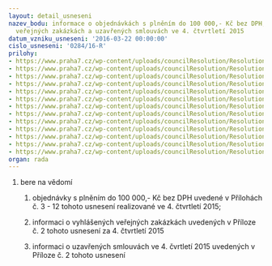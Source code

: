 ```yaml
---
layout: detail_usneseni
nazev_bodu: informace o objednávkách s plněním do 100 000,- Kč bez DPH, vyhlášených
  veřejných zakázkách a uzavřených smlouvách ve 4. čtvrtletí 2015
datum_vzniku_usneseni: '2016-03-22 00:00:00'
cislo_usneseni: '0284/16-R'
prilohy:
- https://www.praha7.cz/wp-content/uploads/councilResolution/Resolutions/28222/export/duvodovazprava~35674.docx
- https://www.praha7.cz/wp-content/uploads/councilResolution/Resolutions/28222/export/232015seznamvyhlasenychzakazekaoslovenychfirem~35673.doc
- https://www.praha7.cz/wp-content/uploads/councilResolution/Resolutions/28222/export/3KopieKS10122015~35672.xls
- https://www.praha7.cz/wp-content/uploads/councilResolution/Resolutions/28222/export/4novyKT10122015~35671.xls
- https://www.praha7.cz/wp-content/uploads/councilResolution/Resolutions/28222/export/5ODO10122015~35670.xls
- https://www.praha7.cz/wp-content/uploads/councilResolution/Resolutions/28222/export/6OKS10122015~35669.xls
- https://www.praha7.cz/wp-content/uploads/councilResolution/Resolutions/28222/export/7OMA10122015~35668.xls
- https://www.praha7.cz/wp-content/uploads/councilResolution/Resolutions/28222/export/8OPP10122015~35667.xls
- https://www.praha7.cz/wp-content/uploads/councilResolution/Resolutions/28222/export/9ORZ10122015~35666.xls
- https://www.praha7.cz/wp-content/uploads/councilResolution/Resolutions/28222/export/10novyOSZ101220153~35665.xls
- https://www.praha7.cz/wp-content/uploads/councilResolution/Resolutions/28222/export/11OSK10122015~35664.xls
- https://www.praha7.cz/wp-content/uploads/councilResolution/Resolutions/28222/export/12OZP10122015~35663.xls
- https://www.praha7.cz/wp-content/uploads/councilResolution/Resolutions/28222/export/export~299798.pdf
organ: rada
---
```

<ol id="urzList" class="urzList_view"><li id="" class="urzClass1"><span name="1">bere na vědomí</span><ol class="urzOlClass"><li style="text-align: left;" id="" class="urzClass2"><span><p>objednávky s plněním do 100 000,- Kč bez DPH uvedené v Přílohách č. 3 - 12 tohoto usnesení realizované ve 4. čtvrtletí 2015;</p></span></li><li style="text-align: left;" id="" class="urzClass2"><span><p>informaci o vyhlášených veřejných zakázkách uvedených v Příloze č. 2 tohoto usnesení za 4. čtvrtletí 2015</p></span></li><li style="text-align: left;" id="" class="urzClass2"><span><p>informaci o uzavřených smlouvách ve 4. čvrtletí 2015 uvedených v Příloze č. 2 tohoto usnesení </p></span></li></ol></li></ol>